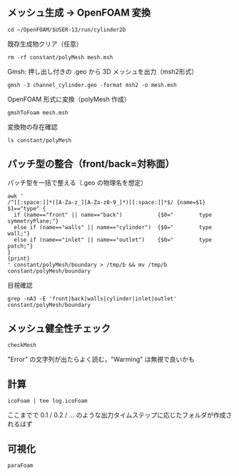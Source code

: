## メッシュ生成 → OpenFOAM 変換

```
cd ~/OpenFOAM/$USER-13/run/cylinder2D
```

既存生成物クリア（任意）

```
rm -rf constant/polyMesh mesh.msh
```

Gmsh: 押し出し付きの .geo から 3D メッシュを出力（msh2形式）

```
gmsh -3 channel_cylinder.geo -format msh2 -o mesh.msh
```

OpenFOAM 形式に変換（polyMesh 作成）

```
gmshToFoam mesh.msh
```

変換物の存在確認

```
ls constant/polyMesh
```

## パッチ型の整合（front/back=対称面）

パッチ型を一括で整える（.geo の物理名を想定）

```
awk '
/^[[:space:]]*([A-Za-z_][A-Za-z0-9_]*)[[:space:]]*$/ {name=$1}
$1=="type" {
  if (name=="front" || name=="back")           {$0="        type            symmetryPlane;"}
  else if (name=="walls" || name=="cylinder")  {$0="        type            wall;"}
  else if (name=="inlet" || name=="outlet")    {$0="        type            patch;"}
}
{print}
' constant/polyMesh/boundary > /tmp/b && mv /tmp/b constant/polyMesh/boundary
```

目視確認

```
grep -nA3 -E 'front|back|walls|cylinder|inlet|outlet' constant/polyMesh/boundary
```

## メッシュ健全性チェック

```
checkMesh
```

"Error" の文字列が出たらよく読む，"Warming" は無視で良いかも

## 計算

```
icoFoam | tee log.icoFoam
```

ここまでで 0.1 / 0.2 / ... のような出力タイムステップに応じたフォルダが作成されるはず

## 可視化

```
paraFoam
```
